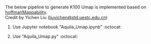 The below pipeline to generate K100 Umap is implemented based on <a href="https://bismap.hoffmanlab.org/">hoffmanMappability</a>.  
Credit by Yichen Liu (liuyichen@std.uestc.edu.cn)
1. Use Jupyter notebook "Aquila_Umap.ipynb"    :octocat: <br />





2. Use "Aquila_Umap.py" :octocat: <br />
